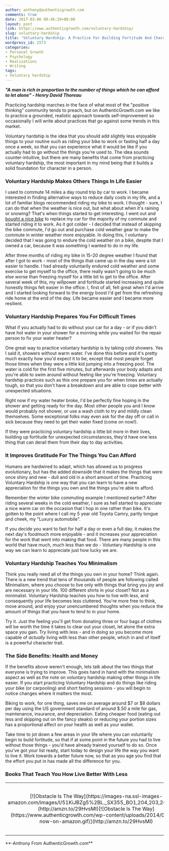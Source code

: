 ```yaml
---
author: anthony@authenticgrowth.com
comments: true
date: 2017-03-06 00:46:29+00:00
layout: post
link: https://www.authenticgrowth.com/voluntary-hardship/
slug: voluntary-hardship
title: 'Voluntary Hardship: A Practice For Building Fortitude And Character'
wordpress_id: 2573
categories:
- Personal Growth
- Psychology
- Realizations
- Writing
tags:
- Voluntary hardship
---
```


_**"A man is rich in proportion to the number of things which he can afford to let alone" - Henry David Thoreau**_


Practicing hardship marches in the face of what most of the "positive thinking" community tends to preach, but on AuthenticGrowth.com we like to practice a grounded, realistic approach towards self-improvement so occasionally I will write about practices that go against some trends in this market.




Voluntary hardship is the idea that you should add slightly less enjoyable things to your routine such as riding your bike to work or fasting half a day once a week, so that you can experience what it would be like if you actually had to go without the things you're used to. The idea sounds counter-intuitive, but there are many benefits that come from practicing voluntary hardship, the most important in my mind being that it builds a solid foundation for character in a person.





### **Voluntary Hardship Makes Others Things In Life Easier**




I used to commute 14 miles a day round trip by car to work. I became interested in finding alternative ways to reduce daily costs in my life, and a lot of familiar blogs recommended riding my bike to work. I thought - sure, I can do that when the weather is nice out, but what about when it's raining or snowing? That's when things started to get interesting. I went out and [bought a nice bike](http://www.authenticgrowth.com/biking-in-the-winter/) to replace my car for the majority of my commute and started riding it to work. As it got colder - I decided that instead of skipping the bike commute, I'd go out and purchase cold weather gear to make the commute in winter weather more enjoyable. In doing this, I voluntary decided that I was going to endure the cold weather on a bike, despite that I owned a car, because it was something I wanted to do in my life. 




After three months of riding my bike in 15-20 degree weather I found that after I got to work - most of the things that came up in the day were a lot easier to handle. I had already voluntarily endured cold weather and some exercise to get myself to the office, there really wasn't going to be much else worse than freezing myself for a little bit to get to the office. After several week of this, my willpower and fortitude started increasing and quite honestly things felt easier in the office. I, first of all, felt great when I'd arrive and I started looking forward to the energy boost I'd get from the refreshing ride home at the end of the day. Life became easier and I became more resilient.





### **Voluntary Hardship Prepares You For Difficult Times**




What if you actually had to do without your car for a day - or if you didn't have hot water in your shower for a morning while you waited for the repair person to fix your water heater?




One great way to practice voluntary hardship is by taking cold showers. Yes I said it, showers without warm water. I've done this before and it's pretty much exactly how you'd expect it to be, except that most people forget those times when they were a little kid jumping into a freezing pool. The water is cold for the first five minutes, but afterwards your body adapts and you're able to swim around without feeling like you're freezing. Voluntary hardship practices such as this one prepare you for when times are actually tough, so that you don't have a breakdown and are able to cope better with unexpected situations.




Right now if my water heater broke, I'd be perfectly fine hoping in the shower and getting ready for the day. Most other people you and I know would probably not shower, or use a wash cloth to try and mildly clean themselves. Some exceptional folks may even ask for the day off or call in sick because they need to get their water fixed (come on now!). 




If they were practicing voluntary hardship a little bit more in their lives, building up fortitude for unexpected circumstances, they'd have one less thing that can derail them from their day to day activities.





### **It Improves Gratitude For The Things You Can Afford**




Humans are hardwired to adapt, which has allowed us to progress evolutionary, but has the added downside that it makes the things that were once shiny and new - dull and old in a short amount of time. Practicing Voluntary Hardship is one way that you can learn to have a new appreciation for the things you own and the things you're able to afford. 




Remember the winter bike commuting example I mentioned earlier? After riding several weeks in the cold weather, I sure as hell started to appreciate a nice warm car on the occasion that I hop in one rather than bike. It's gotten to the point where I call my 5 year old Toyota Camry, partly tongue and cheek, my "Luxury automobile". 




If you decide you want to fast for half a day or even a full day, it makes the next day's foodmuch more enjoyable - and it increases your appreciation for the work that went into making that food. There are many people in this world that have much, much less than we do - Voluntary Hardship is one way we can learn to appreciate just how lucky we are.





### **Voluntary Hardship Teaches You Minimalism**




Think you really need all of the things you own in your home? Think again. There is a new trend that tens of thousands of people are following called Minimalism, where you choose to live only with things that bring you joy and are necessary in your life. 100 different shirts in your closet? Not as a minimalist. Voluntary Hardship teaches you how to live with less, and consequently your life becomes less cluttered. You're more free to think, move around, and enjoy your unencumbered thoughts when you reduce the amount of things that you have to tend to in your home. 


Try it. Just the feeling you'll get from donating three or four bags of clothes will be worth the time it takes to clear out your closet, let alone the extra space you gain. Try living with less - and in doing so you become more capable of _actually_ living with less than other people, which in and of itself is a powerful character trait.


### **The Side Benefits: Health and Money**




If the benefits above weren't enough, lets talk about the two things that everyone is trying to improve. This goes hand in hand with the minimalism aspect as well as the note on voluntary hardship making other things in life easier. If you start practicing Voluntary Hardship and do things like riding your bike (or carpooling) and short fasting sessions - you will begin to notice changes where it matters the most. 




Biking to work, for one thing, saves me on average around $7 or $8 dollars per day using the US government standard of around $.50 a mile for gas, maintenance, insurance, and depreciation. Eating cheaper food (eating out less and skipping out on the fancy steaks) or reducing your portion sizes has a proportional affect on your health as well as your wallet.


Take time to jot down a few areas in your life where you can voluntarily begin to build fortitude, so that if at some point in the future you had to live without those things - you'd have already trained yourself to do so. Once you've got your list ready, start today to design your life the way you want to live it. Work towards a better future now, so that as you age you find that the effort you put in has made all the difference for you.


### **Books That Teach You How Live Better With Less**


<table >
<tbody >
<tr align="center" >

<td >[![Obstacle Is The Way](https://images-na.ssl-images-amazon.com/images/I/51KiJBZg5%2BL._SX355_BO1,204,203,200_.jpg)](http://amzn.to/29HvsMI)[![Obstacle Is The Way](https://www.authenticgrowth.com/wp-content/uploads/2014/08/buy-now-on-amazon.gif)](http://amzn.to/29HvsMI)
</td>

<td >[![Early Retirement Extreme](https://images-na.ssl-images-amazon.com/images/I/4195fI8lKkL._SX331_BO1,204,203,200_.jpg)](http://amzn.to/29MyZZZ)[![Early Retirement Extreme](https://www.authenticgrowth.com/wp-content/uploads/2014/08/buy-now-on-amazon.gif)](http://amzn.to/29MyZZZ)
</td>

<td >[![Meditations](https://images-na.ssl-images-amazon.com/images/I/51mpNninLZL._SX331_BO1,204,203,200_.jpg)](http://amzn.to/29R3Ysb)[![Meditations](https://www.authenticgrowth.com/wp-content/uploads/2014/08/buy-now-on-amazon.gif)](http://amzn.to/29R3Ysb)
</td>

<td >[![Letters From A Stoic](https://images-na.ssl-images-amazon.com/images/I/510RH1nJgQL.jpg)](http://amzn.to/2mqd44A)[![Letters From A Stoic](https://www.authenticgrowth.com/wp-content/uploads/2014/08/buy-now-on-amazon.gif)](http://amzn.to/2mqd44A)
</td>
</tr>
</tbody>
</table>
**-Anthony From AuthenticGrowth.com**
